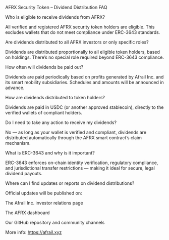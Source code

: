 AFRX Security Token – Dividend Distribution FAQ

Who is eligible to receive dividends from AFRX?

All verified and registered AFRX security token holders are eligible. This excludes wallets that do not meet compliance under ERC-3643 standards.

Are dividends distributed to all AFRX investors or only specific roles?

Dividends are distributed proportionally to all eligible token holders, based on holdings. There’s no special role required beyond ERC-3643 compliance.

How often will dividends be paid out?

Dividends are paid periodically based on profits generated by Afrail Inc. and its smart mobility subsidiaries. Schedules and amounts will be announced in advance.

How are dividends distributed to token holders?

Dividends are paid in USDC (or another approved stablecoin), directly to the verified wallets of compliant holders.

Do I need to take any action to receive my dividends?

No — as long as your wallet is verified and compliant, dividends are distributed automatically through the AFRX smart contract’s claim mechanism.

What is ERC-3643 and why is it important?

ERC-3643 enforces on-chain identity verification, regulatory compliance, and jurisdictional transfer restrictions — making it ideal for secure, legal dividend payouts.

Where can I find updates or reports on dividend distributions?

Official updates will be published on:

The Afrail Inc. investor relations page

The AFRX dashboard

Our GitHub repository and community channels

More info: https://afrail.xyz
